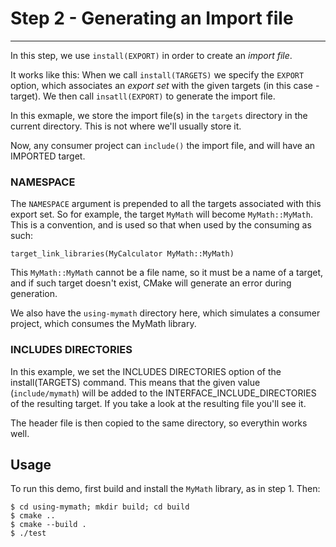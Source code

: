 
# Step 2 - Generating an Import file
---
In this step, we use `install(EXPORT)` in order to create an _import file_.

It works like this: When we call `install(TARGETS)` we specify the `EXPORT` option, which
associates an _export set_ with the given targets (in this case - target). We then call `insatll(EXPORT)`
to generate the import file. 

In this exmaple, we store the import file(s) in the `targets` directory in the current directory. This is not where we'll usually store it.

Now, any consumer project can `include()` the import file, and will have an IMPORTED target.

### NAMESPACE
The `NAMESPACE` argument is prepended to all the targets associated with this export set. So 
for example, the target `MyMath` will become `MyMath::MyMath`.
This is a convention, and is used so that when used by the consuming as such:
```
target_link_libraries(MyCalculator MyMath::MyMath)
```
This `MyMath::MyMath` cannot be a file name, so it must be a name of a target, and if such target doesn't exist, CMake
will generate an error during generation.


We also have the `using-mymath` directory here, which simulates a consumer project, which consumes the MyMath library.

### INCLUDES DIRECTORIES
In this example, we set the INCLUDES DIRECTORIES option of the install(TARGETS) command. This means that the given value (`include/mymath`) will be added to the INTERFACE_INCLUDE_DIRECTORIES of the resulting target. If you take a look at the resulting file you'll see it.

The header file is then copied to the same directory, so everythin works well.

## Usage

To run this demo, first build and install the `MyMath` library, as in step 1.
Then:

```
$ cd using-mymath; mkdir build; cd build
$ cmake ..
$ cmake --build .
$ ./test
```
